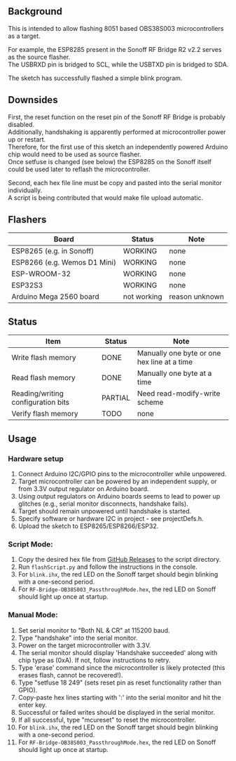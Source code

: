 ## Background
This is intended to allow flashing 8051 based OBS38S003 microcontrollers as a target.  

For example, the ESP8285 present in the Sonoff RF Bridge R2 v2.2 serves as the source flasher.  
The USBRXD pin is bridged to SCL, while the USBTXD pin is bridged to SDA.  

The sketch has successfully flashed a simple blink program.  

## Downsides
First, the reset function on the reset pin of the Sonoff RF Bridge is probably disabled.  
Additionally, handshaking is apparently performed at microcontroller power up or restart.  
Therefore, for the first use of this sketch an independently powered Arduino chip would need to be used as source flasher.  
Once setfuse is changed (see below) the ESP8285 on the Sonoff itself could be used later to reflash the microcontroller.  

Second, each hex file line must be copy and pasted into the serial monitor individually.  
A script is being contributed that would make file upload automatic.  

## Flashers
| Board | Status | Note | 
| ------------- | ------------- | ------------- | 
|  ESP8265 (e.g. in Sonoff) | WORKING  | none | 
|  ESP8266 (e.g. Wemos D1 Mini) | WORKING  | none | 
|  ESP-WROOM-32 | WORKING  | none | 
|  ESP32S3 | WORKING  | none | 
|  Arduino Mega 2560 board | not working | reason unknown |

## Status
| Item | Status | Note | 
| ------------- | ------------- | ------------- | 
|  Write flash memory | DONE  | Manually one byte or one hex line at a time | 
|  Read flash memory | DONE  | Manually one byte at a time | 
|  Reading/writing configuration bits | PARTIAL  | Need read-modify-write scheme | 
|  Verify flash memory | TODO  | none | 
## Usage

### Hardware setup
1. Connect Arduino I2C/GPIO pins to the microcontroller while unpowered.  
2. Target microcontroller can be powered by an independent supply, or from 3.3V output regulator on Arduino board.  
3. Using output regulators on Arduino boards seems to lead to power up glitches (e.g., serial monitor disconnects, handshake fails).  
4. Target should remain unpowered until handshake is started.  
5. Specify software or hardware I2C in project - see projectDefs.h.  
6. Upload the sketch to ESP8265/ESP8266/ESP32.  

### Script Mode:
1. Copy the desired hex file from [GitHub Releases](https://github.com/mightymos/RF-Bridge-OB38S003/releases) to the script directory.
2. Run `flashScript.py` and follow the instructions in the console.
3. For `blink.ihx`, the red LED on the Sonoff target should begin blinking with a one-second period.
4. For `RF-Bridge-OB38S003_PassthroughMode.hex`, the red LED on Sonoff should light up once at startup.

### Manual Mode:

1. Set serial monitor to "Both NL & CR" at 115200 baud.
2. Type "handshake" into the serial monitor.
3. Power on the target microcontroller with 3.3V.
4. The serial monitor should display 'Handshake succeeded' along with chip type as (0xA). If not, follow instructions to retry.
5. Type 'erase' command since the microcontroller is likely protected (this erases flash, cannot be recovered!).
6. Type "setfuse 18 249" (sets reset pin as reset functionality rather than GPIO).
7. Copy-paste hex lines starting with ':' into the serial monitor and hit the enter key.
8. Successful or failed writes should be displayed in the serial monitor.
9. If all successful, type "mcureset" to reset the microcontroller.
10. For `blink.ihx`, the red LED on the Sonoff target should begin blinking with a one-second period.
11. For `RF-Bridge-OB38S003_PassthroughMode.hex`, the red LED on Sonoff should light up once at startup.

